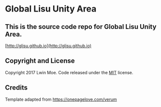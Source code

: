 # Global Lisu Unity Area

## This is the source code repo for Global Lisu Unity Area.
[http://glisu.github.io](http://glisu.github.io)

## Copyright and License

Copyright 2017 Lwin Moe. Code released under the [MIT](https://github.com/BlackrockDigital/startbootstrap-stylish-portfolio/blob/gh-pages/LICENSE) license.

## Credits

Template adapted from https://onepagelove.com/verum
